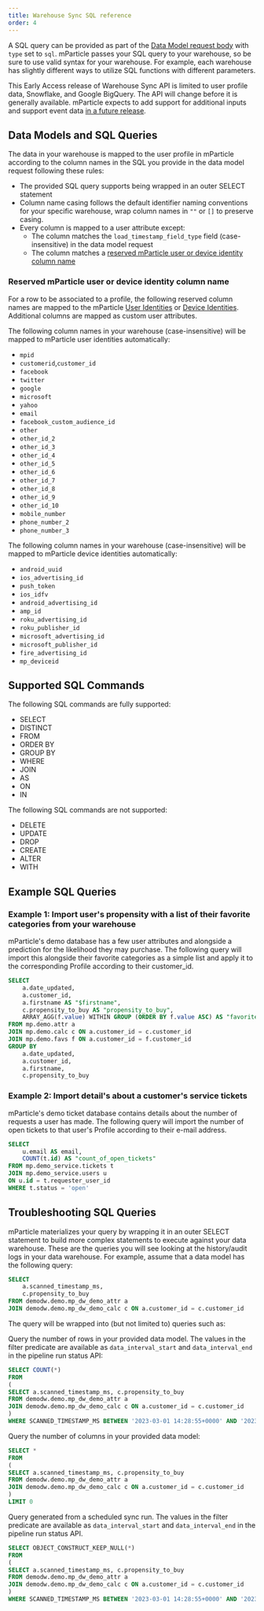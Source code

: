 ```yaml
---
title: Warehouse Sync SQL reference
order: 4
---
```


A SQL query can be provided as part of the [Data Model request body](/developers/warehouse-sync-api/reference/#create-a-data-model) with `type` set to `sql`. mParticle passes your SQL query to your warehouse,
so be sure to use valid syntax for your warehouse. For example, each warehouse has slightly different ways to utilize SQL functions with
different parameters.

<aside>This Early Access release of Warehouse Sync API is limited to user profile data, Snowflake, and Google BigQuery. The API will change before it is generally available. mParticle expects to add support for additional inputs and support event data <a href="https://docs.mparticle.com/guides/platform-guide/introduction#forward-looking-statements">in a future release</a>.</aside>

## Data Models and SQL Queries 

The data in your warehouse is mapped to the user profile in mParticle according to the column names in the SQL you provide in the data model request following these rules:

* The provided SQL query supports being wrapped in an outer SELECT statement
* Column name casing follows the default identifier naming conventions for your specific warehouse, wrap column names in `""` or `[]` to preserve casing.
* Every column is mapped to a user attribute except:
  * The column matches the `load_timestamp_field_type` field (case-insensitive) in the data model request
  * The column matches a [reserved mParticle user or device identity column name](/developers/warehouse-sync-api/sql/#reserved-mparticle-user-or-device-identity-column-name)

<!-- TODO describe how the reserved columns are mapped to identities for identity lookup and then the rest of the columns are propagated to the profile -->

### Reserved mParticle user or device identity column name

For a row to be associated to a profile, the following reserved column names are mapped to the mParticle [User Identities](/developers/server/json-reference/#user_identities) or [Device Identities](/developers/server/json-reference/#device_info). Additional columns are mapped as custom user attributes.

The following column names in your warehouse (case-insensitive) will be mapped to mParticle user identities automatically:

* `mpid`
* `customerid`,`customer_id`
* `facebook`
* `twitter`
* `google`
* `microsoft`
* `yahoo`
* `email`
* `facebook_custom_audience_id`
* `other`
* `other_id_2`
* `other_id_3`
* `other_id_4`
* `other_id_5`
* `other_id_6`
* `other_id_7`
* `other_id_8`
* `other_id_9`
* `other_id_10`
* `mobile_number`
* `phone_number_2`
* `phone_number_3`

The following column names in your warehouse (case-insensitive) will be mapped to mParticle device identities automatically:

* `android_uuid`
* `ios_advertising_id`
* `push_token`
* `ios_idfv`
* `android_advertising_id`
* `amp_id`
* `roku_advertising_id`
* `roku_publisher_id`
* `microsoft_advertising_id`
* `microsoft_publisher_id`
* `fire_advertising_id`
* `mp_deviceid`


## Supported SQL Commands

The following SQL commands are fully supported:

* SELECT
* DISTINCT
* FROM
* ORDER BY
* GROUP BY
* WHERE
* JOIN
* AS
* ON
* IN

The following SQL commands are not supported:

* DELETE
* UPDATE
* DROP
* CREATE
* ALTER
* WITH

## Example SQL Queries

### Example 1: Import user's propensity with a list of their favorite categories from your warehouse

mParticle's demo database has a few user attributes and alongside a prediction for the likelihood they may purchase. The following query will import this alongside their favorite categories as a simple list and apply it to the corresponding Profile according to their customer_id.

```sql
SELECT
    a.date_updated,
    a.customer_id,
    a.firstname AS "$firstname",
    c.propensity_to_buy AS "propensity_to_buy",
    ARRAY_AGG(f.value) WITHIN GROUP (ORDER BY f.value ASC) AS "favorite_categories"
FROM mp.demo.attr a
JOIN mp.demo.calc c ON a.customer_id = c.customer_id
JOIN mp.demo.favs f ON a.customer_id = f.customer_id
GROUP BY 
    a.date_updated,
    a.customer_id,
    a.firstname,
    c.propensity_to_buy
```

### Example 2: Import detail's about a customer's service tickets

mParticle's demo ticket database contains details about the number of requests a user has made. The following query will import the number of open tickets to that user's Profile according to their e-mail address.

```sql
SELECT
    u.email AS email,
    COUNT(t.id) AS "count_of_open_tickets"
FROM mp.demo_service.tickets t
JOIN mp.demo_service.users u
ON u.id = t.requester_user_id
WHERE t.status = 'open'
```

## Troubleshooting SQL Queries
mParticle materializes your query by wrapping it in an outer SELECT statement to build more complex statements to execute against your data warehouse. These are the queries you will see looking at the history/audit logs in your data warehouse. For example, assume that a data model has the following query:

```sql
SELECT 
    a.scanned_timestamp_ms,
    c.propensity_to_buy
FROM demodw.demo.mp_dw_demo_attr a
JOIN demodw.demo.mp_dw_demo_calc c ON a.customer_id = c.customer_id
```

The query will be wrapped into (but not limited to) queries such as:

Query the number of rows in your provided data model. The values in the filter predicate are available as `data_interval_start` and `data_interval_end` in the pipeline run status API:

```sql
SELECT COUNT(*)
FROM
(
SELECT a.scanned_timestamp_ms, c.propensity_to_buy
FROM demodw.demo.mp_dw_demo_attr a
JOIN demodw.demo.mp_dw_demo_calc c ON a.customer_id = c.customer_id
)
WHERE SCANNED_TIMESTAMP_MS BETWEEN '2023-03-01 14:28:55+0000' AND '2023-03-01 14:41:17+0000'
```

Query the number of columns in your provided data model:

```sql
SELECT *
FROM
(
SELECT a.scanned_timestamp_ms, c.propensity_to_buy
FROM demodw.demo.mp_dw_demo_attr a
JOIN demodw.demo.mp_dw_demo_calc c ON a.customer_id = c.customer_id
)
LIMIT 0
```

Query generated from a scheduled sync run. The values in the filter predicate are available as `data_interval_start` and `data_interval_end` in the pipeline run status API.

```sql
SELECT OBJECT_CONSTRUCT_KEEP_NULL(*) 
FROM
(
SELECT a.scanned_timestamp_ms, c.propensity_to_buy
FROM demodw.demo.mp_dw_demo_attr a
JOIN demodw.demo.mp_dw_demo_calc c ON a.customer_id = c.customer_id
)
WHERE SCANNED_TIMESTAMP_MS BETWEEN '2023-03-01 14:28:55+0000' AND '2023-03-01 14:41:17+0000'
```
